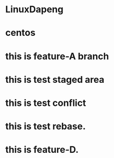 # LinuxDapeng
# centos
# this is feature-A branch
# this is test staged area
# this is test conflict
# this is test rebase.
# this is feature-D.
